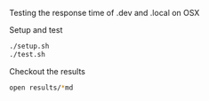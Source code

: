 Testing the response time of .dev and .local on OSX

Setup and test

```sh
./setup.sh
./test.sh
```

Checkout the results

```sh
open results/*md
```
